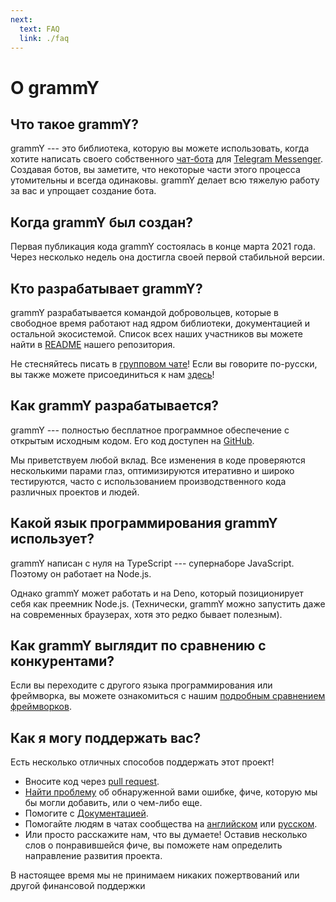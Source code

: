 ```yaml
---
next:
  text: FAQ
  link: ./faq
---
```


# О grammY

## Что такое grammY?

grammY --- это библиотека, которую вы можете использовать, когда хотите написать своего собственного [чат-бота](https://core.telegram.org/bots) для [Telegram Messenger](https://telegram.org).
Создавая ботов, вы заметите, что некоторые части этого процесса утомительны и всегда одинаковы.
grammY делает всю тяжелую работу за вас и упрощает создание бота.

## Когда grammY был создан?

Первая публикация кода grammY состоялась в конце марта 2021 года.
Через несколько недель она достигла своей первой стабильной версии.

## Кто разрабатывает grammY?

grammY разрабатывается командой добровольцев, которые в свободное время работают над ядром библиотеки, документацией и остальной экосистемой.
Список всех наших участников вы можете найти в [README](https://github.com/grammyjs/grammY#contributors-) нашего репозитория.

Не стесняйтесь писать в [групповом чате](https://t.me/grammyjs)!
Если вы говорите по-русски, вы также можете присоединиться к нам [здесь](https://t.me/grammyjs_ru)!

## Как grammY разрабатывается?

grammY --- полностью бесплатное программное обеспечение с открытым исходным кодом.
Его код доступен на [GitHub](https://github.com/grammyjs/grammY).

Мы приветствуем любой вклад.
Все изменения в коде проверяются несколькими парами глаз, оптимизируются итеративно и широко тестируются, часто с использованием производственного кода различных проектов и людей.

## Какой язык программирования grammY использует?

grammY написан с нуля на TypeScript --- супернаборе JavaScript.
Поэтому он работает на Node.js.

Однако grammY может работать и на Deno, который позиционирует себя как преемник Node.js.
(Технически, grammY можно запустить даже на современных браузерах, хотя это редко бывает полезным).

## Как grammY выглядит по сравнению с конкурентами?

Если вы переходите с другого языка программирования или фреймворка, вы можете ознакомиться с нашим [подробным сравнением фреймворков](./comparison).

## Как я могу поддержать вас?

Есть несколько отличных способов поддержать этот проект!

- Вносите код через [pull request](https://github.com/grammyjs/grammY/pulls).
- [Найти проблему](https://github.com/grammyjs/grammY/issues/new) об обнаруженной вами ошибке, фиче, которую мы бы могли добавить, или о чем-либо еще.
- Помогите с [Документацией](https://github.com/grammyjs/website).
- Помогайте людям в чатах сообщества на [английском](https://t.me/grammyjs) или [русском](https://t.me/grammyjs_ru).
- Или просто расскажите нам, что вы думаете!
  Оставив несколько слов о понравившейся фиче, вы поможете нам определить направление развития проекта.

В настоящее время мы не принимаем никаких пожертвований или другой финансовой поддержки
